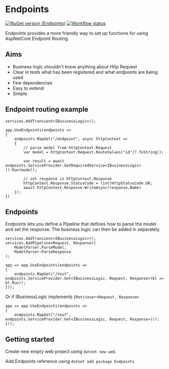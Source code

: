 # Endpoints

[![NuGet version (Endpoints)](https://img.shields.io/nuget/v/Endpoints.svg)](https://www.nuget.org/packages/Endpoints/)
[![Workflow status](https://github.com/maisiesadler/Endpoints/workflows/Release%20Nuget%20Package/badge.svg)](https://github.com/maisiesadler/Endpoints/workflows/Release%20Nuget%20Package/badge.svg)

Endpoints provides a more friendly way to set up functions for using AspNetCore Endpoint Routing.

## Aims

- Business logic shouldn't know anything about Http Request
- Clear in tests what has been registered and what endpoints are being used
- Few dependencies
- Easy to extend
- Simple

## Endpoint routing example

```
services.AddTransient<IBusinessLogic>();
```

```
app.UseEndpoints(endpoints =>
{
    endpoints.MapGet("/endpoint", async httpContext => 
    {
        // parse model from httpContext.Request
        var model = httpContext.Request.RouteValues["id"]?.ToString();

        var result = await endpoints.ServiceProvider.GetRequiredService<IBusinessLogic>().Run(model);

        // set response in httpContext.Response
        httpContext.Response.StatusCode = (int)HttpStatusCode.OK;
        await httpContext.Response.WriteAsync(response.Name)
    });
})
```

## Endpoints

Endpoints lets you define a Pipeline that defines how to parse the model and set the response. The business logic can then be added in separately.

```
services.AddTransient<IBusinessLogic>();
services.AddPipeline<Request, Response>(
    ModelParser.ParseModel,
    ModelParser.ParseResponse
);
```

```
app => app.UseEndpoints(endpoints =>
{
    endpoints.MapGet("/test", endpoints.ServiceProvider.Get<IBusinessLogic, Request, Response>(bl => bl.Run));
}));
```

Or if IBusinessLogic implements `IRetriever<Request, Response>`

```
app => app.UseEndpoints(endpoints =>
{
    endpoints.MapGet("/test", endpoints.ServiceProvider.Get<IBusinessLogic, Request, Response>());
}));
```
## Getting started

Create new empty web project using `dotnet new web`.

Add Endpoints reference using `dotnet add package Endpoints`
